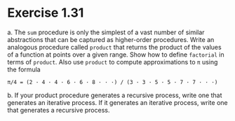 # Exercise 1.31

a. The `sum` procedure is only the simplest of a vast number of similar abstractions that can be captured as higher-order procedures. Write an analogous procedure called `product` that returns the product of the values of a function at points over a given range. Show how to define `factorial` in terms of `product`. Also use `product` to compute approximations to `π` using the formula

```
π/4 = (2 · 4 · 4 · 6 · 6 · 8 · · ·) / (3 · 3 · 5 · 5 · 7 · 7 · · ·)
```

b. If your product procedure generates a recursive process, write one that generates an iterative process. If it generates an iterative process, write one that generates a recursive process.